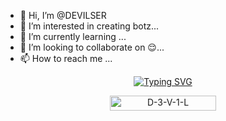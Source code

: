 - 👋 Hi, I’m @DEVILSER
- 👀 I’m interested in creating botz...
- 🌱 I’m currently learning ...
- 💞️ I’m looking to collaborate on 😌...
- 📫 How to reach me ...



<p align="center">
    <a href="https://avatars.githubusercontent.com/u/85664936?v=4">
        <img
            src="https://readme-typing-svg.herokuapp.com?size=31&width=1000&lines=Welcome+To+DEVILSER'S+Git............................."
            alt="Typing SVG"
        />
    </a>
</p>
<!---
DEVILSER/DEVILSER is a ✨ special ✨ repository because its `README.md` (this file) appears on your GitHub profile.
You can click the Preview link to take a look at your changes.
--->

<p align="center"> <a href="DEVILSER"><img width="170px" height="24" src="https://komarev.com/ghpvc/?username=D-3-V-1-L&label=PROFILE%20VISITORS&color=green&style=flat-square" alt="D-3-V-1-L" /></a> </p><br> 
